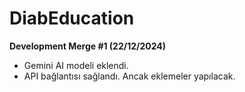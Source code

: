 # DiabEducation
**Development Merge #1 (22/12/2024)**
- Gemini AI modeli eklendi.
- API bağlantısı sağlandı. Ancak eklemeler yapılacak.
